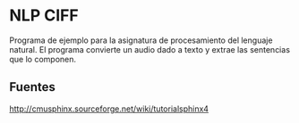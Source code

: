 # NLP CIFF

Programa de ejemplo para la asignatura de procesamiento del lenguaje natural. El programa convierte un audio dado a texto y extrae las sentencias que lo componen.


## Fuentes
http://cmusphinx.sourceforge.net/wiki/tutorialsphinx4
